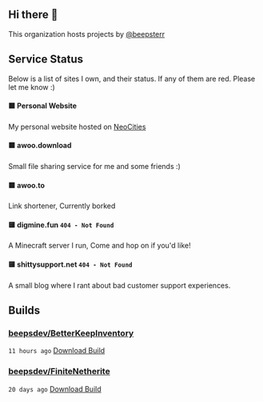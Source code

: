 ## Hi there 👋

This organization hosts projects by [@beepsterr](https://github.com/BeepSterr)
## Service Status
Below is a list of sites I own, and their status. 
If any of them are red. Please let me know :)


#### 🟩 Personal Website

My personal website hosted on [NeoCities](https://neocities.org/)
#### 🟩 awoo.download

Small file sharing service for me and some friends :)
#### 🟩 awoo.to

Link shortener, Currently borked
#### 🟨 digmine.fun `404 - Not Found`

A Minecraft server I run, Come and hop on if you'd like!
#### 🟨 shittysupport.net `404 - Not Found`

A small blog where I rant about bad customer support experiences.

## Builds
### [beepsdev/BetterKeepInventory](https://github.com/beepsdev/BetterKeepInventory)

`11 hours ago` [Download Build](https://github.com/beepsdev/BetterKeepInventory/suites/6617097170/artifacts/249132611)
### [beepsdev/FiniteNetherite](https://github.com/beepsdev/FiniteNetherite)

`20 days ago` [Download Build](https://github.com/beepsdev/FiniteNetherite/suites/6362450050/artifacts/229833502)

